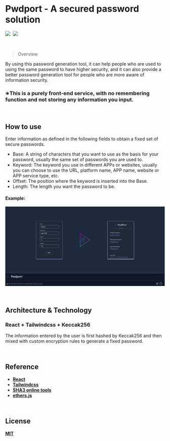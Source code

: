 # Pwdport - A secured password solution

<a href="./README.md"><img src="https://img.shields.io/badge/Language-English-9cf?style=for-the-badge" /></a> &nbsp;<a href="./README_CN.md"><img src="https://img.shields.io/badge/Language-%E7%B9%81%E9%AB%94%E4%B8%AD%E6%96%87-9cf?style=for-the-badge" /></a>

<br />

> Overview

By using this password generation tool, it can help people who are used to using the same password to have higher security, and it can also provide a better password generation tool for people who are more aware of information security.

### ※This is a purely front-end service, with no remembering function and not storing any information you input.

<br />

## How to use

Enter information as defined in the following fields to obtain a fixed set of secure passwords.

- Base: A string of characters that you want to use as the basis for your password, usually the same set of passwords you are used to.
- Keyword: The keyword you use in different APPs or websites, usually you can choose to use the URL, platform name, APP name, website or APP service type, etc.
- Offset: The position where the keyword is inserted into the Base.
- Length: The length you want the password to be.

#### Example:

![demo](./img/demo.png)

<br />

## Architecture & Technology

### React + Tailwindcss + Keccak256

The information entered by the user is first hashed by Keccak256 and then mixed with custom encryption rules to generate a fixed password.

<br />

## Reference

- [**React**](https://reactjs.org/)
- [**Tailwindcss**](https://tailwindcss.com/docs/installation)
- [**SHA3 online tools**](https://github.com/emn178/js-sha3)
- [**ethers.js**](https://docs.ethers.org/v5/api/utils/hashing/)

<br />

## License

[**MIT**](./LICENSE.md)
